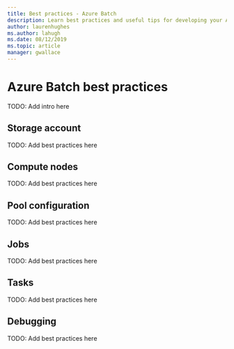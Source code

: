 ```yaml
---
title: Best practices - Azure Batch
description: Learn best practices and useful tips for developing your Azure Batch solution.
author: laurenhughes
ms.author: lahugh
ms.date: 08/12/2019 
ms.topic: article
manager: gwallace
---
```


# Azure Batch best practices

TODO: Add intro here

## Storage account

TODO: Add best practices here

## Compute nodes

TODO: Add best practices here

## Pool configuration

TODO: Add best practices here

## Jobs

TODO: Add best practices here

## Tasks

TODO: Add best practices here

## Debugging

TODO: Add best practices here
